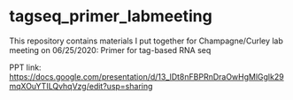 # tagseq_primer_labmeeting
This repository contains materials I put together for Champagne/Curley lab meeting on 06/25/2020: Primer for tag-based RNA seq



PPT link: https://docs.google.com/presentation/d/13_lDt8nFBPRnDraOwHgMlGglk29mqXOuYTILQvhqVzg/edit?usp=sharing
